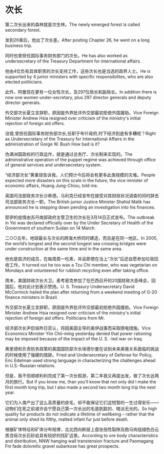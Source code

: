 # 次长

<p><span class="chinese">第二次长出来的森林就是次生林。</span><span class="english">The newly emerged forest is called secondary forest.</span></p>

<p><span class="chinese">发到26章后，他出了次长差。</span><span class="english">After posting Chapter 26, he went on a long business trip.</span></p>

<p><span class="chinese">同时也曾担任国际事务财务部门的次长。</span><span class="english">He has also worked as undersecretary of the Treasury Department for international affairs.</span></p>

<p><span class="chinese">他由4位负有具体职责的次长支持工作，这些次长也是当选的政界人士。</span><span class="english">He is supported by 4 junior ministers with specific responsibilites, who are also elected politicians.</span></p>

<p><span class="chinese">此外，阿曼现在更有一位女性次长，及297位局长和副局长。</span><span class="english">In addition there is now one women under-secretary, plus 297 director generals and deputy director generals.</span></p>

<p><span class="chinese">外交部次长夏立言辞职，原因是外界批评外交部最初拒绝外国援助。</span><span class="english">Vice Foreign Minister Andrew Hsia resigned over criticism of the ministry's initial rejection of foreign aid offers.</span></p>

<p><span class="chinese">没错,曾担任国际事务财务部次长,任职于布什政府,时下经济到底有多糟呢？</span><span class="english">Right as Undersecretary of the Treasury for International Affairs in the administration of Gorge W. Bush How bad is it?</span></p>

<p><span class="chinese">伪满洲国政权的行政运作，就是通过总务厅、次长制来实现的。</span><span class="english">The administrative operation of the puppet regime was achieved through office of general services and undersecretary system.</span></p>

<p><span class="chinese">“经济部次长”黄重球告诉我，人们预计今后将会有更多此类规模的灾难。</span><span class="english">People expected more disasters on this scale in the future, the vice minister of economic affairs, Huang Jung-Chiou, told me.</span></p>

<p><span class="chinese">英国司法部政务次长沙希德。马利克已经宣布在接受对其财政状况调查的同时辞去司法部政务次长一职。</span><span class="english">The British junior Justice Minister Shahid Malik has announced he is stepping down pending an investigation into his finances.</span></p>

<p><span class="chinese">耶伊的疫情由苏丹南部政府主管卫生的次长在3月14日正式宣布。</span><span class="english">The outbreak in Yei was declared officially over by the Under Secretary of Health of the Government of southern Sudan on 14 March.</span></p>

<p><span class="chinese">二○○五年，地球最长与次长的跨海大桥同时建造，而且是在同一地区。</span><span class="english">In 2005, the world’s longest and the second longest sea crossing bridges were under construction at the same time and in the same area.</span></p>

<p><span class="chinese">他也是慈济的成员，在每周周一吃素，并且即使在当上“次长”后还自愿参加垃圾回收工作。</span><span class="english">It turned out he too was a Tzu Chi member, who was vegetarian on Mondays and volunteered for rubbish recycling even after taking office.</span></p>

<p><span class="chinese">周末，美国财政次长大卫。麦考密克参加了在巴西召开的20国财政大臣峰会，回国后，他对此计划表示赞扬。</span><span class="english">U. S. Treasury Undersecretary David McCormick hailed the plan after returning from a weekend meeting of G-20 finance ministers in Brazil.</span></p>

<p><span class="chinese">外交部次长夏立言辞职，原因是外界批评外交部最初拒绝外国援助。</span><span class="english">Vice Foreign Minister Andrew Hsia resigned over criticism of the ministry's initial rejection of foreign aid offers. Politicians from Mr.</span></p>

<p><span class="chinese">经济部次长尹启铭昨日否认，将因美国主导的美伊战事而采取限电措施。</span><span class="english">Vice Economics Minister Yiin Chii-ming yesterday denied that power rationing may be imposed because of the impact of the U. S. -led war on Iraq.</span></p>

<p><span class="chinese">弗里德和负责防务政策的美国国防部次长埃德尔曼在谈到未来美俄关系面临的挑战的时候使用了强硬的措辞。</span><span class="english">Fried and Undersecretary of Defense for Policy, Eric Edelman used strong language in characterizing the challenges ahead in U.S.-Russian relations.</span></p>

<p><span class="chinese">但是，我不但顺顺利利完成了第一次长假游，第二年我又再度出发，做了次长达两月的旅行。</span><span class="english">But if you know me, than you’ll know that not only did I make the first month long trip, but I also made a second two month long trip the next year.</span></p>

<p><span class="chinese">它们为人类产出了这么高质量的皮毛，却不能保证它们这短暂的一生过得安乐——动物们在死之前或许会宁愿自己第一次长出的毛是肮脏的、暗淡无光的。</span><span class="english">So high quality fur products do not indicate a lifetime of wellbeing – rather that the animal only shed its filthy, matted infant fur just before death.</span></p>

<p><span class="chinese">根据矿体特征和矿体分布规律，北北西向断层上盘张扭性裂隙及跑马岗组褪色白云质含砾次长石砂岩具有较好的找矿远景。</span><span class="english">According to ore body characteristics and distribution, NNW hanging wall transtension fracture and Paomagang Fm fade dolomitic gravel subarkose has great prospects.</span></p>

